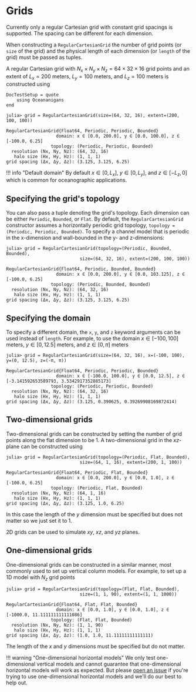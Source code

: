 # Grids

Currently only a regular Cartesian grid with constant grid spacings is supported. The spacing can be different for each
dimension.

When constructing a `RegularCartesianGrid` the number of grid points (or `size` of the grid) and the physical length
of each dimension (or `length` of the grid) must be passed as tuples.

A regular Cartesian grid with $N_x \times N_y \times N_z = 64 \times 32 \times 16$ grid points and an extent of
$L_x = 200$ meters, $L_y = 100$ meters, and $L_z = 100$ meters is constructed using

```@meta
DocTestSetup = quote
    using Oceananigans
end
```

```jldoctest
julia> grid = RegularCartesianGrid(size=(64, 32, 16), extent=(200, 100, 100))

RegularCartesianGrid{Float64, Periodic, Periodic, Bounded}
                   domain: x ∈ [0.0, 200.0], y ∈ [0.0, 100.0], z ∈ [-100.0, 6.25]
                 topology: (Periodic, Periodic, Bounded)
  resolution (Nx, Ny, Nz): (64, 32, 16)
   halo size (Hx, Hy, Hz): (1, 1, 1)
grid spacing (Δx, Δy, Δz): (3.125, 3.125, 6.25)
```

!!! info "Default domain"
    By default $x \in [0, L_x]$, $y \in [0, L_y]$, and $z \in [-L_z, 0]$ which is common for oceanographic applications.

## Specifying the grid's topology

You can also pass a tuple denoting the grid's topology. Each dimension can be either `Periodic`, `Bounded`, or `Flat`.
By default, the `RegularCartesianGrid` constructor assumes a horizontally periodic grid topology,
`topology = (Periodic, Periodic, Bounded)`. To specify a channel model that is periodic in the x-dimension and wall-bounded
in the y- and z-dimensions:

```jldoctest
julia> grid = RegularCartesianGrid(topology=(Periodic, Bounded, Bounded),
                            size=(64, 32, 16), extent=(200, 100, 100))

RegularCartesianGrid{Float64, Periodic, Bounded, Bounded}
                   domain: x ∈ [0.0, 200.0], y ∈ [0.0, 103.125], z ∈ [-100.0, 6.25]
                 topology: (Periodic, Bounded, Bounded)
  resolution (Nx, Ny, Nz): (64, 32, 16)
   halo size (Hx, Hy, Hz): (1, 1, 1)
grid spacing (Δx, Δy, Δz): (3.125, 3.125, 6.25)
```

## Specifying the domain

To specify a different domain, the `x`, `y`, and `z` keyword arguments can be used instead of `length`. For example,
to use the domain $x \in [-100, 100]$ meters, $y \in [0, 12.5]$ meters, and $z \in [0, \pi]$ meters

```jldoctest
julia> grid = RegularCartesianGrid(size=(64, 32, 16), x=(-100, 100), y=(0, 12.5), z=(-π, π))

RegularCartesianGrid{Float64, Periodic, Periodic, Bounded}
                   domain: x ∈ [-100.0, 100.0], y ∈ [0.0, 12.5], z ∈ [-3.141592653589793, 3.5342917352885173]
                 topology: (Periodic, Periodic, Bounded)
  resolution (Nx, Ny, Nz): (64, 32, 16)
   halo size (Hx, Hy, Hz): (1, 1, 1)
grid spacing (Δx, Δy, Δz): (3.125, 0.390625, 0.39269908169872414)
```

## Two-dimensional grids

Two-dimensional grids can be constructed by setting the number of grid points along the flat dimension to be 1. A
two-dimensional grid in the $xz$-plane can be constructed using

```jldoctest
julia> grid = RegularCartesianGrid(topology=(Periodic, Flat, Bounded),
                            size=(64, 1, 16), extent=(200, 1, 100))

RegularCartesianGrid{Float64, Periodic, Flat, Bounded}
                   domain: x ∈ [0.0, 200.0], y ∈ [0.0, 1.0], z ∈ [-100.0, 6.25]
                 topology: (Periodic, Flat, Bounded)
  resolution (Nx, Ny, Nz): (64, 1, 16)
   halo size (Hx, Hy, Hz): (1, 1, 1)
grid spacing (Δx, Δy, Δz): (3.125, 1.0, 6.25)
```

In this case the length of the $y$ dimension must be specified but does not matter so we just set it to 1.

2D grids can be used to simulate $xy$, $xz$, and $yz$ planes.

## One-dimensional grids

One-dimensional grids can be constructed in a similar manner, most commonly used to set up vertical column models. For
example, to set up a 1D model with $N_z$ grid points

```jldoctest
julia> grid = RegularCartesianGrid(topology=(Flat, Flat, Bounded),
                            size=(1, 1, 90), extent=(1, 1, 1000))

RegularCartesianGrid{Float64, Flat, Flat, Bounded}
                   domain: x ∈ [0.0, 1.0], y ∈ [0.0, 1.0], z ∈ [-1000.0, 11.111111111111086]
                 topology: (Flat, Flat, Bounded)
  resolution (Nx, Ny, Nz): (1, 1, 90)
   halo size (Hx, Hy, Hz): (1, 1, 1)
grid spacing (Δx, Δy, Δz): (1.0, 1.0, 11.11111111111111)
```

The length of the $x$ and $y$ dimensions must be specified but do not matter.

!!! warning "One-dimensional horizontal models"
    We only test one-dimensional vertical models and cannot guarantee that one-dimensional horizontal models will work
    as expected. But please [open an issue](https://github.com/CLiMA/Oceananigans.jl/issues/new) if you're trying to
    use one-dimensional horizontal models and we'll do our best to help out.
